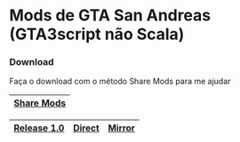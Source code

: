 # Mods de GTA San Andreas (GTA3script não Scala)

### Download

Faça o download com o método Share Mods para me ajudar

| [Share Mods][sharemods] |
|---|

| [Release 1.0][release1] | [Direct][direct] | [Mirror][mirror] |
|---|---|---|

<!-- Links -->
[release1]: https://github.com/RitzyVex/GTA3script/releases/tag/v1.0
[direct]: https://github.com/Abysmal26/GTA3script/releases/download/v1.0/GTA3script.7z
[mirror]: http://pubdl.abysmal.unaux.com/GTA3script/GTA3script.7z
[sharemods]: https://sharemods.com/5dqhggc9g5o1/GTA3script.7z.html